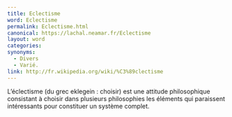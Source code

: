 ```yaml
---
title: Eclectisme
word: Eclectisme
permalink: Eclectisme.html
canonical: https://lachal.neamar.fr/Eclectisme
layout: word
categories:
synonyms:
  - Divers
  - Varié.
link: http://fr.wikipedia.org/wiki/%C3%89clectisme
---
```


L’éclectisme (du grec eklegein : choisir) est une attitude philosophique consistant à choisir dans plusieurs philosophies les éléments qui paraissent intéressants pour constituer un système complet.


